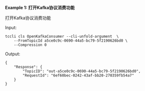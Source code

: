 **Example 1: 打开Kafka协议消费功能**

打开Kafka协议消费功能

Input: 

```
tccli cls OpenKafkaConsumer --cli-unfold-argument  \
    --FromTopicId a5ce0c9c-0690-44a5-bc79-5f2190626bd0 \
    --Compression 0
```

Output: 
```
{
    "Response": {
        "TopicID": "out-a5ce0c9c-0690-44a5-bc79-5f2190626bd0",
        "RequestId": "6ef60bec-0242-43af-bb20-270359fb54a7"
    }
}
```

